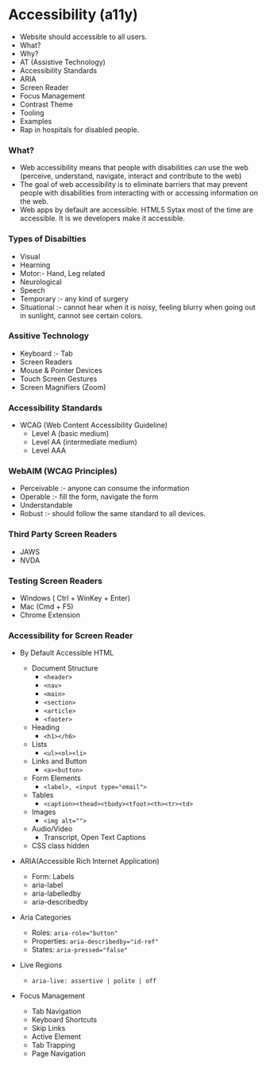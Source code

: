 # Accessibility (a11y)
- Website should accessible to all users.
- What?
- Why?
- AT (Assistive Technology)
- Accessibility Standards
- ARIA
- Screen Reader
- Focus Management
- Contrast Theme
- Tooling
- Examples
- Rap in hospitals for disabled people.

### What?
- Web accessibility means that people with disabilities can use the web (perceive, understand, navigate, interact and contribute to the web)
- The goal of web accessibility is to eliminate barriers that may prevent people with disabilities from interacting with or accessing information on the web.
- Web apps by default are accessible. HTML5 Sytax most of the time are accessible. It is we developers make it accessible.

 ### Types of Disabilties
 - Visual
 - Hearning
 - Motor:- Hand, Leg related
 - Neurological
 - Speech
 - Temporary :- any kind of surgery
 - Situational :- cannot hear when it is noisy, feeling blurry when going out in sunlight, cannot see certain colors.

 ### Assitive Technology
 - Keyboard :- Tab
 - Screen Readers
 - Mouse & Pointer Devices
 - Touch Screen Gestures
 - Screen Magnifiers (Zoom)

 ### Accessibility Standards
 - WCAG (Web Content Accessibility Guideline)
   - Level A (basic medium)
   - Level AA (intermediate medium)
   - Level AAA 

### WebAIM (WCAG Principles)
- Perceivable :- anyone can consume the information
- Operable :- fill the form, navigate the form
- Understandable
- Robust :- should follow the same standard to all devices.

### Third Party Screen Readers
- JAWS
- NVDA

### Testing Screen Readers
- Windows ( Ctrl + WinKey + Enter)
- Mac (Cmd + F5)
- Chrome Extension

### Accessibility for Screen Reader
- By Default Accessible HTML
  - Document Structure
    - ```<header>```
    - ```<nav>```
    - ```<main>```
    - ```<section>```
    - ```<article>```
    - ```<footer>```
  - Heading
    - ```<h1></h6>```
  - Lists
    - ```<ul><ol><li>```
  - Links and Button
    - ```<a><button>```
   - Form Elements
     - ```<label>, <input type="email">```
  - Tables
    - ```<caption><thead><tbody><tfoot><th><tr><td>```   
  - Images
    - ```<img alt="">```
  - Audio/Video
    - Transcript, Open Text Captions
  - CSS class hidden 
- ARIA(Accessible Rich Internet Application)
  -  Form: Labels
  - aria-label
  - aria-labelledby
  - aria-describedby
- Aria Categories
  - Roles: ```aria-role="button"```
  - Properties: ```aria-describedby="id-ref"```
  - States: ```aria-pressed="false"```
  
- Live Regions
  - ```aria-live: assertive | polite | off```

- Focus Management
  - Tab Navigation
  - Keyboard Shortcuts
  - Skip Links
  - Active Element
  - Tab Trapping
  - Page Navigation  